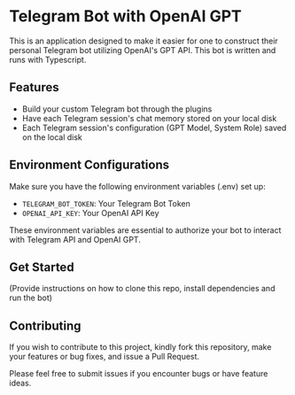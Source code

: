 # Telegram Bot with OpenAI GPT

This is an application designed to make it easier for one to construct their personal Telegram bot utilizing OpenAI's GPT API. This bot is written and runs with Typescript.

## Features
- Build your custom Telegram bot through the plugins
- Have each Telegram session's chat memory stored on your local disk
- Each Telegram session's configuration (GPT Model, System Role) saved on the local disk

## Environment Configurations
Make sure you have the following environment variables (.env) set up:

- `TELEGRAM_BOT_TOKEN`: Your Telegram Bot Token
- `OPENAI_API_KEY`: Your OpenAI API Key

These environment variables are essential to authorize your bot to interact with Telegram API and OpenAI GPT.

## Get Started
(Provide instructions on how to clone this repo, install dependencies and run the bot)

## Contributing
If you wish to contribute to this project, kindly fork this repository, make your features or bug fixes, and issue a Pull Request.

Please feel free to submit issues if you encounter bugs or have feature ideas.
